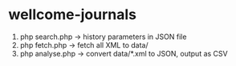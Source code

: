 wellcome-journals
=================

1. php search.php -> history parameters in JSON file
2. php fetch.php -> fetch all XML to data/
3. php analyse.php -> convert data/*.xml to JSON, output as CSV
